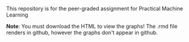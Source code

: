This repository is for the peer-graded assignment for Practical Machine Learning

**Note**: You must download the HTML to view the graphs!  The .rmd file renders in github, however the graphs don't appear in github. 
